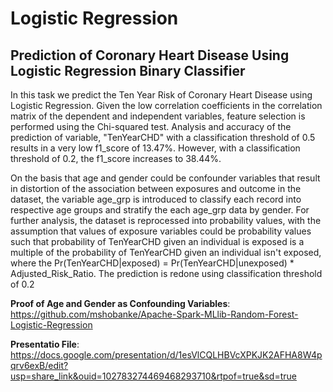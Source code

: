 # Logistic Regression
## Prediction of Coronary Heart Disease Using Logistic Regression Binary Classifier
In this task we predict the Ten Year Risk of Coronary Heart Disease using Logistic Regression. Given the low correlation coefficients in the correlation matrix of the dependent and independent variables, feature selection is performed using the Chi-squared test. Analysis and accuracy of the prediction of variable, "TenYearCHD" with a classification threshold of 0.5 results in a very low f1_score of 13.47%. However, with a classification threshold of 0.2, the f1_score increases to 38.44%. 

On the basis that age and gender could be confounder variables that result in distortion of the association between exposures and outcome in the dataset, the variable age_grp is introduced to classify each record into respective age groups and stratify the each age_grp data by gender. For further analysis, the dataset is reprocessed into probability values, with the assumption that values of exposure variables could be probability values such that probability of TenYearCHD given an individual is exposed is a multiple of the probability of TenYearCHD given an individual isn't exposed, where the Pr(TenYearCHD|exposed) = Pr(TenYearCHD|unexposed) * Adjusted_Risk_Ratio. The prediction is redone using classification threshold of 0.2

**Proof of Age and Gender as Confounding Variables**: https://github.com/mshobanke/Apache-Spark-MLlib-Random-Forest-Logistic-Regression

**Presentatio File**: https://docs.google.com/presentation/d/1esVlCQLHBVcXPKJK2AFHA8W4pqrv6exB/edit?usp=share_link&ouid=102783274469468293710&rtpof=true&sd=true
